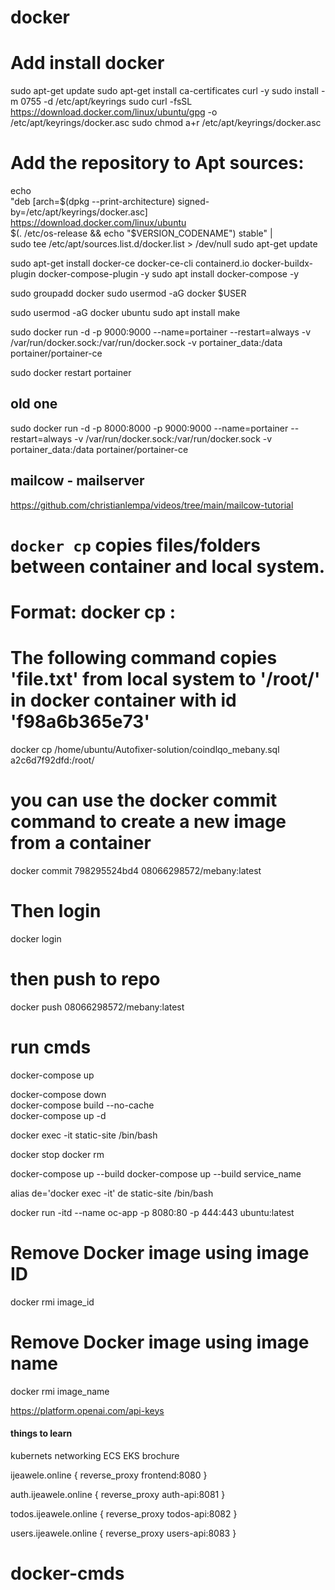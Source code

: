 # docker


# Add install docker
sudo apt-get update
sudo apt-get install ca-certificates curl -y
sudo install -m 0755 -d /etc/apt/keyrings
sudo curl -fsSL https://download.docker.com/linux/ubuntu/gpg -o /etc/apt/keyrings/docker.asc
sudo chmod a+r /etc/apt/keyrings/docker.asc

# Add the repository to Apt sources:
echo \
  "deb [arch=$(dpkg --print-architecture) signed-by=/etc/apt/keyrings/docker.asc] https://download.docker.com/linux/ubuntu \
  $(. /etc/os-release && echo "$VERSION_CODENAME") stable" | \
  sudo tee /etc/apt/sources.list.d/docker.list > /dev/null
sudo apt-get update



sudo apt-get install docker-ce docker-ce-cli containerd.io docker-buildx-plugin docker-compose-plugin -y
sudo apt install docker-compose -y

sudo groupadd docker
sudo usermod -aG docker $USER

sudo usermod -aG docker ubuntu
sudo apt install make

sudo docker run -d -p 9000:9000 --name=portainer --restart=always -v /var/run/docker.sock:/var/run/docker.sock -v portainer_data:/data portainer/portainer-ce

sudo docker restart portainer
## old one
sudo docker run -d -p 8000:8000 -p 9000:9000 --name=portainer --restart=always -v /var/run/docker.sock:/var/run/docker.sock -v portainer_data:/data portainer/portainer-ce





## mailcow - mailserver
https://github.com/christianlempa/videos/tree/main/mailcow-tutorial



# `docker cp` copies files/folders between container and local system.
# Format: docker cp <source-path> <container-id>:<destination-path>

# The following command copies 'file.txt' from local system to '/root/' in docker container with id 'f98a6b365e73'
docker cp /home/ubuntu/Autofixer-solution/coindlqo_mebany.sql a2c6d7f92dfd:/root/



















# you can use the docker commit command to create a new image from a container
docker commit 798295524bd4 08066298572/mebany:latest

# Then login
docker login

# then push to repo
docker push 08066298572/mebany:latest








# run cmds
docker-compose up

docker-compose down  
docker-compose build --no-cache  
docker-compose up -d



docker exec -it static-site /bin/bash

docker stop <container-name>
docker rm <container-name>

docker-compose up --build
docker-compose up --build service_name


alias de='docker exec -it'
de static-site /bin/bash




docker run -itd --name oc-app -p 8080:80 -p 444:443 ubuntu:latest


# Remove Docker image using image ID
docker rmi image_id

# Remove Docker image using image name
docker rmi image_name







https://platform.openai.com/api-keys












#### things to learn

kubernets networking
ECS
EKS 
brochure







ijeawele.online {
    reverse_proxy frontend:8080
}

auth.ijeawele.online {
    reverse_proxy auth-api:8081
}

todos.ijeawele.online {
    reverse_proxy todos-api:8082
}

users.ijeawele.online {
    reverse_proxy users-api:8083
}
# docker-cmds
